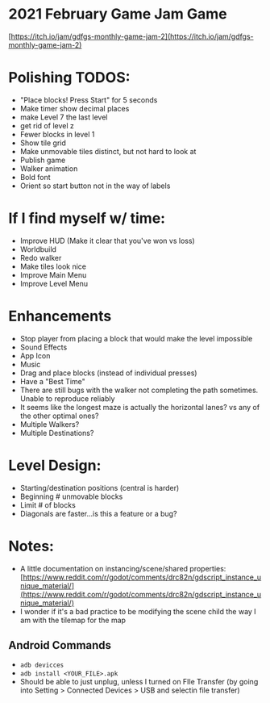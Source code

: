 # 2021 February Game Jam Game
[https://itch.io/jam/gdfgs-monthly-game-jam-2](https://itch.io/jam/gdfgs-monthly-game-jam-2)

# Polishing TODOS:
- "Place blocks! Press Start" for 5 seconds
- Make timer show decimal places
- make Level 7 the last level
- get rid of level z
- Fewer blocks in level 1
- Show tile grid
- Make unmovable tiles distinct, but not hard to look at
- Publish game
- Walker animation
- Bold font
- Orient so start button not in the way of labels

# If I find myself w/ time:
- Improve HUD (Make it clear that you've won vs loss)
- Worldbuild
- Redo walker
- Make tiles look nice
- Improve Main Menu
- Improve Level Menu

# Enhancements
- Stop player from placing a block that would make the level impossible
- Sound Effects
- App Icon
- Music
- Drag and place blocks (instead of individual presses)
- Have a "Best Time"
- There are still bugs with the walker not completing the path sometimes. Unable to reproduce reliably
- It seems like the longest maze is actually the horizontal lanes? vs any of the other optimal ones?
- Multiple Walkers?
- Multiple Destinations?

# Level Design:
- Starting/destination positions (central is harder)
- Beginning # unmovable blocks
- Limit # of blocks
- Diagonals are faster...is this a feature or a bug?

# Notes:
- A little documentation on instancing/scene/shared properties: [https://www.reddit.com/r/godot/comments/drc82n/gdscript_instance_unique_material/](https://www.reddit.com/r/godot/comments/drc82n/gdscript_instance_unique_material/)
- I wonder if it's a bad practice to be modifying the scene child the way I am with the tilemap for the map

## Android Commands
- `adb devicces`
- `adb install <YOUR_FILE>.apk`
- Should be able to just unplug, unless I turned on FIle Transfer (by going into Setting > Connected Devices > USB and selectin file transfer)
